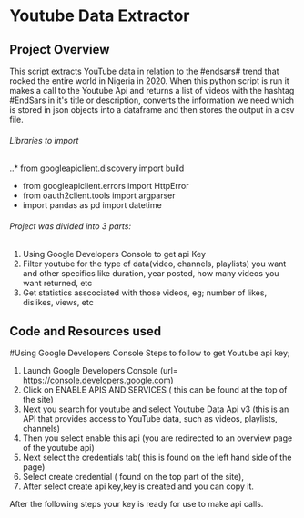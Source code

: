 # Youtube Data Extractor
## Project Overview
This script extracts YouTube data in relation to the #endsars# trend that rocked the entire world in Nigeria in 2020. When this python script is run it makes a call to the Youtube Api and returns a list of videos with the hashtag #EndSars in it's title or description,  converts the information we need which is stored in json objects into a dataframe and then stores the output in a csv file.

###### Libraries to import
..* from googleapiclient.discovery import build
- from googleapiclient.errors import HttpError
- from oauth2client.tools import argparser
- import pandas as pd
import datetime

###### Project was divided into 3 parts:
1. Using Google Developers Console to get api Key 
2. Filter youtube for the type of data(video, channels, playlists) you want and other specifics like duration, year posted, how many videos you want returned, etc
3. Get statistics asscociated with those videos, eg; number of likes, dislikes, views, etc

## Code and Resources used 


#Using Google Developers Console
Steps to follow to get Youtube api key;
1. Launch Google Developers Console (url= https://console.developers.google.com)
2. Click on ENABLE APIS AND SERVICES ( this can be found at the top of the site)
3. Next you search for youtube and select Youtube Data Api v3 (this is an API that provides access to YouTube data, such as videos, playlists, channels)
4. Then you select enable this api (you are redirected to an overview page of the youtube api)
5. Next select the credentials tab( this is found on the left hand side of the page)
6. Select create credential ( found on the top part of the site), 
7. After select create api key,key is created and you can copy it.

After the following steps your key is ready for use to make api calls.





